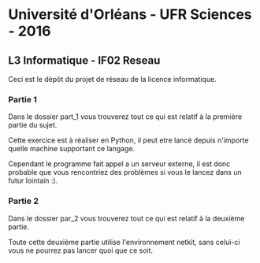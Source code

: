 # Université d'Orléans - UFR Sciences - 2016

## L3 Informatique - IF02 Reseau

Ceci est le dépôt du projet de réseau de la licence informatique.

### Partie 1

Dans le dossier part_1 vous trouverez tout ce qui est relatif à la première partie du sujet.

Cette exercice est à réaliser en Python, il peut etre lancé depuis n'importe quelle machine supportant ce langage.

Cependant le programme fait appel a un serveur externe, il est donc probable que vous rencontriez des problèmes si vous le lancez dans un futur lointain :).

### Partie 2

Dans le dossier par_2 vous trouverez tout ce qui est relatif à la deuxième partie.

Toute cette deuxième partie utilise l'environnement netkit, sans celui-ci vous ne pourrez pas lancer quoi que ce soit.

